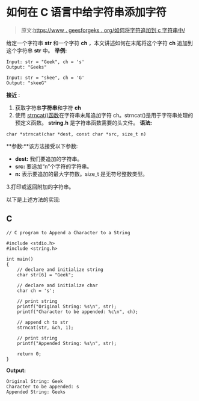 # 如何在 C 语言中给字符串添加字符

> 原文:[https://www . geesforgeks . org/如何将字符追加到 c 字符串中/](https://www.geeksforgeeks.org/how-to-append-a-character-to-a-string-in-c/)

给定一个字符串 **str** 和一个字符 **ch** ，本文讲述如何在末尾将这个字符 **ch** 追加到这个字符串 **str** 中。
**举例:**

```
Input: str = "Geek", ch = 's'
Output: "Geeks"

Input: str = "skee", ch = 'G'
Output: "skeeG"
```

**接近** :

1.  获取字符串**字符串**和字符 **ch**
2.  使用 [strncat()函数](https://www.geeksforgeeks.org/strncat-function-in-c-cpp/)在字符串末尾追加字符 ch。strncat()是用于字符串处理的预定义函数。 **string.h** 是字符串函数需要的头文件。
    **语法:**

```
char *strncat(char *dest, const char *src, size_t n)
```

**参数:**该方法接受以下参数:

*   **dest:** 我们要追加的字符串。
*   **src:** 要追加“n”个字符的字符串。
*   **n:** 表示要追加的最大字符数。size_t 是无符号整数类型。

3.打印或返回附加的字符串。

以下是上述方法的实现:

## C

```
// C program to Append a Character to a String

#include <stdio.h>
#include <string.h>

int main()
{
    // declare and initialize string
    char str[6] = "Geek";

    // declare and initialize char
    char ch = 's';

    // print string
    printf("Original String: %s\n", str);
    printf("Character to be appended: %c\n", ch);

    // append ch to str
    strncat(str, &ch, 1);

    // print string
    printf("Appended String: %s\n", str);

    return 0;
}
```

**Output:** 

```
Original String: Geek
Character to be appended: s
Appended String: Geeks
```